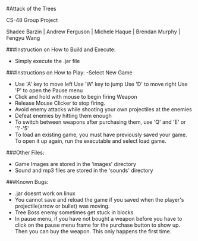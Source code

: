 #Attack of the Trees

CS-48 Group Project

Shadee Barzin | Andrew Ferguson | Michele Haque | Brendan Murphy | Fengyu Wang

###Instruction on How to Build and Execute:
- Simply execute the .jar file

###Instructions on How to Play:
-Select New Game
- Use 'A' key to move left
  Use 'W' key to jump
  Use 'D' to move right	
  Use 'P' to open the Pause menu
- Click and hold with mouse to begin firing Weapon
- Release Mouse Clicker to stop firing.
- Avoid enemy attacks while shooting your own projectiles at the enemies
- Defeat enemies by hitting them enough
- To switch between weapons after purchasing them, use 'Q' and 'E' or '1'-'5'
- To load an existing game, you must have previously saved your game. To open it up again, run the executable and select load game.

###Other Files:
- Game Images are stored in the 'images' directory
- Sound and mp3 files are stored in the 'sounds' directory

###Known Bugs:
- .jar doesnt work on linux
- You cannot save and reload the game if you saved when the player's projectile(arrow or bullet) was moving.
- Tree Boss enemy sometimes get stuck in blocks
- In pause menu, if you have not bought a weapon before you have to click on the pause menu frame for the purchase button to show up. Then you can buy the weapon. This only happens the first time.

